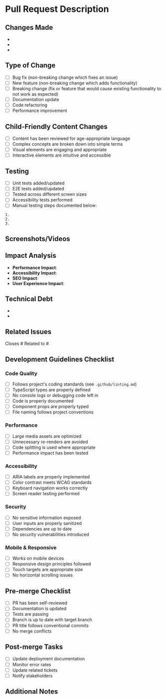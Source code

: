 # Pull Request Description

## Changes Made
<!-- Provide a clear and concise description of what changes this PR introduces -->

- 
- 
- 

## Type of Change
<!-- Mark the appropriate option with an 'x' -->

- [ ] Bug fix (non-breaking change which fixes an issue)
- [ ] New feature (non-breaking change which adds functionality)
- [ ] Breaking change (fix or feature that would cause existing functionality to not work as expected)
- [ ] Documentation update
- [ ] Code refactoring
- [ ] Performance improvement

## Child-Friendly Content Changes
<!-- If this PR includes changes to educational content or UI elements that children interact with -->

- [ ] Content has been reviewed for age-appropriate language
- [ ] Complex concepts are broken down into simple terms
- [ ] Visual elements are engaging and appropriate
- [ ] Interactive elements are intuitive and accessible

## Testing
<!-- Describe the tests you ran and how to reproduce them -->

- [ ] Unit tests added/updated
- [ ] E2E tests added/updated
- [ ] Tested across different screen sizes
- [ ] Accessibility tests performed
- [ ] Manual testing steps documented below:

```
1. 
2. 
3. 
```

## Screenshots/Videos
<!-- If applicable, add screenshots or videos to help explain your changes -->

## Impact Analysis
<!-- Describe the impact of your changes -->

- **Performance Impact**: 
- **Accessibility Impact**: 
- **SEO Impact**: 
- **User Experience Impact**: 

## Technical Debt
<!-- List any technical debt or limitations introduced -->

- 
- 

## Related Issues
<!-- Link any related issues using # -->

Closes #
Related to #

## Development Guidelines Checklist

### Code Quality
- [ ] Follows project's coding standards (see `.github/linting.md`)
- [ ] TypeScript types are properly defined
- [ ] No console logs or debugging code left in
- [ ] Code is properly documented
- [ ] Component props are properly typed
- [ ] File naming follows project conventions

### Performance
- [ ] Large media assets are optimized
- [ ] Unnecessary re-renders are avoided
- [ ] Code splitting is used where appropriate
- [ ] Performance impact has been tested

### Accessibility
- [ ] ARIA labels are properly implemented
- [ ] Color contrast meets WCAG standards
- [ ] Keyboard navigation works correctly
- [ ] Screen reader testing performed

### Security
- [ ] No sensitive information exposed
- [ ] User inputs are properly sanitized
- [ ] Dependencies are up to date
- [ ] No security vulnerabilities introduced

### Mobile & Responsive
- [ ] Works on mobile devices
- [ ] Responsive design principles followed
- [ ] Touch targets are appropriate size
- [ ] No horizontal scrolling issues

## Pre-merge Checklist
- [ ] PR has been self-reviewed
- [ ] Documentation is updated
- [ ] Tests are passing
- [ ] Branch is up to date with target branch
- [ ] PR title follows conventional commits
- [ ] No merge conflicts

## Post-merge Tasks
<!-- List any tasks that need to be done after merging -->

- [ ] Update deployment documentation
- [ ] Monitor error rates
- [ ] Update related tickets
- [ ] Notify stakeholders

## Additional Notes
<!-- Any additional information that reviewers should know -->

